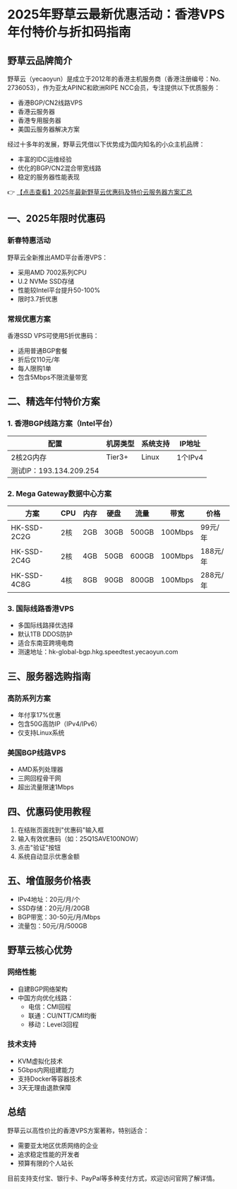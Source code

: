 # 2025年野草云最新优惠活动：香港VPS年付特价与折扣码指南

## 野草云品牌简介

野草云（yecaoyun）是成立于2012年的香港主机服务商（香港注册编号：No. 2736053），作为亚太APINC和欧洲RIPE NCC会员，专注提供以下优质服务：
- 香港BGP/CN2线路VPS
- 香港云服务器
- 香港专用服务器
- 美国云服务器解决方案

经过十多年的发展，野草云凭借以下优势成为国内知名的小众主机品牌：
- 丰富的IDC运维经验
- 优化的BGP/CN2混合带宽线路
- 稳定的服务器性能表现

👉 [【点击查看】2025年最新野草云优惠码及特价云服务器方案汇总](https://bit.ly/yecaoyun)

## 一、2025年限时优惠码

### 新春特惠活动
野草云全新推出AMD平台香港VPS：
- 采用AMD 7002系列CPU
- U.2 NVMe SSD存储
- 性能较Intel平台提升50-100%
- 限时3.7折优惠

### 常规优惠方案
香港SSD VPS可使用5折优惠码：
- 适用普通BGP套餐
- 折后仅110元/年
- 每人限购1单
- 包含5Mbps不限流量带宽

## 二、精选年付特价方案

### 1. 香港BGP线路方案（Intel平台）
| 配置       | 机房类型   | 系统支持 | IP地址 |
|------------|------------|----------|--------|
| 2核2G内存  | Tier3+     | Linux    | 1个IPv4 |
| 测试IP：193.134.209.254 | 

### 2. Mega Gateway数据中心方案
| 方案        | CPU   | 内存 | 硬盘  | 流量 | 带宽   | 价格   |
|-------------|-------|------|-------|------|--------|--------|
| HK-SSD-2C2G | 2核   | 2GB  | 30GB  | 500GB| 100Mbps| 99元/年|
| HK-SSD-2C4G | 2核   | 4GB  | 50GB  | 600GB| 100Mbps| 188元/年|
| HK-SSD-4C8G | 4核   | 8GB  | 90GB  | 800GB| 100Mbps| 288元/年|

### 3. 国际线路香港VPS
- 多国际线路择优选择
- 默认1TB DDOS防护
- 适合东南亚跨境电商
- 测速地址：hk-global-bgp.hkg.speedtest.yecaoyun.com

## 三、服务器选购指南

### 高防系列方案
- 年付享17%优惠
- 包含50G高防IP（IPv4/IPv6）
- 仅支持Linux系统

### 美国BGP线路VPS
- AMD系列处理器
- 三网回程骨干网
- 超出流量限速1Mbps

## 四、优惠码使用教程

1. 在结账页面找到"优惠码"输入框
2. 输入有效优惠码（如：25Q1SAVE100NOW）
3. 点击"验证"按钮
4. 系统自动显示优惠金额

## 五、增值服务价格表
- IPv4地址：20元/月/个
- SSD存储：20元/月/20GB
- BGP带宽：30-50元/月/Mbps
- 流量包：50元/月/500GB

## 野草云核心优势

### 网络性能
- 自建BGP网络架构
- 中国方向优化线路：
  - 电信：CMI回程
  - 联通：CU/NTT/CMI均衡
  - 移动：Level3回程

### 技术支持
- KVM虚拟化技术
- 5Gbps内网组建能力
- 支持Docker等容器技术
- 3天无理由退款保障

## 总结

野草云以高性价比的香港VPS方案著称，特别适合：
- 需要亚太地区优质网络的企业
- 追求稳定性能的开发者
- 预算有限的个人站长

目前支持支付宝、银行卡、PayPal等多种支付方式，欢迎访问官网了解详情。